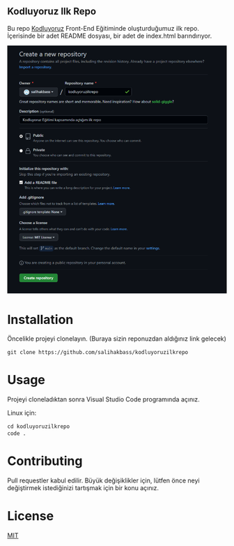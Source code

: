 ## Kodluyoruz Ilk Repo
Bu repo [Kodluyoruz](https://kodluyoruz.org) Front-End Eğitiminde oluşturduğumuz ilk repo. İçerisinde bir adet README dosyası, bir adet de index.html barındırıyor.

![](https://github.com/salihakbass/kodluyoruzilkrepo/blob/master/gitÖdev.PNG)

# Installation

Öncelikle projeyi clonelayın. (Buraya sizin reponuzdan aldığınız link gelecek)
```
git clone https://github.com/salihakbass/kodluyoruzilkrepo
```

# Usage 

Projeyi cloneladıktan sonra Visual Studio Code programında açınız.

Linux için:

```
cd kodluyoruzilkrepo
code .
```

# Contributing

Pull requestler kabul edilir. Büyük değişiklikler için, lütfen önce neyi değiştirmek istediğinizi tartışmak için bir konu açınız.

# License

[MIT](https://choosealicense.com/licenses/mit/)
